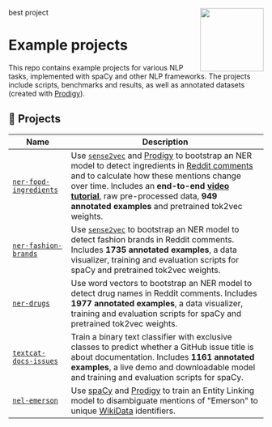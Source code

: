 <a href="https://explosion.ai"><img src="https://explosion.ai/assets/img/logo.svg" width="125" height="125" align="right" /></a>
best project 
# Example projects

This repo contains example projects for various NLP tasks, implemented with spaCy and other NLP frameworks. The projects include scripts, benchmarks and results, as well as annotated datasets (created with [Prodigy](https://prodi.gy)).

## 💝 Projects

| Name                                           | Description                                                                                                                                                                                                                                                                                                                                                                                                                                    |
| ---------------------------------------------- | ---------------------------------------------------------------------------------------------------------------------------------------------------------------------------------------------------------------------------------------------------------------------------------------------------------------------------------------------------------------------------------------------------------------------------------------------- |
| [`ner-food-ingredients`](ner-food-ingredients) | Use [`sense2vec`](https://github.com/explosion/sense2vec) and [Prodigy](https://prodi.gy) to bootstrap an NER model to detect ingredients in [Reddit comments](https://files.pushshift.io/reddit/comments/) and to calculate how these mentions change over time. Includes an **end-to-end [video tutorial](https://www.youtube.com/watch?v=59BKHO_xBPA)**, raw pre-processed data, **949 annotated examples** and pretrained tok2vec weights. |
| [`ner-fashion-brands`](ner-fashion-brands)     | Use [`sense2vec`](https://github.com/explosion/sense2vec) to bootstrap an NER model to detect fashion brands in Reddit comments. Includes **1735 annotated examples**, a data visualizer, training and evaluation scripts for spaCy and pretrained tok2vec weights.                                                                                                                                                                            |
| [`ner-drugs`](ner-drugs)                       | Use word vectors to bootstrap an NER model to detect drug names in Reddit comments. Includes **1977 annotated examples**, a data visualizer, training and evaluation scripts for spaCy and pretrained tok2vec weights.                                                                                                                                                                                                                         |
| [`textcat-docs-issues`](textcat-docs-issues)   | Train a binary text classifier with exclusive classes to predict whether a GitHub issue title is about documentation. Includes **1161 annotated examples**, a live demo and downloadable model and training and evaluation scripts for spaCy.                                                                                                                                                                                                  |
| [`nel-emerson`](nel-emerson)                   | Use [spaCy](https://spacy.io/) and [Prodigy](https://prodi.gy) to train an Entity Linking model to disambiguate mentions of "Emerson" to unique [WikiData](https://www.wikidata.org/) identifiers.                                                                                                                                                                                                                          |
